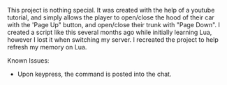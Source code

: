 This project is nothing special. It was created with the help of a youtube tutorial, and simply allows the player to open/close the hood of their car with the 'Page Up" button, and
open/close their trunk with "Page Down". I created a script like this several months ago while initially learning Lua, however I lost it when switching my server. I recreated the project
to help refresh my memory on Lua.

Known Issues:
  - Upon keypress, the command is posted into the chat.
